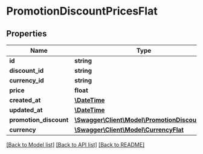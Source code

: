 # PromotionDiscountPricesFlat

## Properties
Name | Type | Description | Notes
------------ | ------------- | ------------- | -------------
**id** | **string** |  | [optional] 
**discount_id** | **string** |  | 
**currency_id** | **string** |  | 
**price** | **float** |  | 
**created_at** | [**\DateTime**](\DateTime.md) |  | 
**updated_at** | [**\DateTime**](\DateTime.md) |  | 
**promotion_discount** | [**\Swagger\Client\Model\PromotionDiscountFlat**](PromotionDiscountFlat.md) |  | [optional] 
**currency** | [**\Swagger\Client\Model\CurrencyFlat**](CurrencyFlat.md) |  | [optional] 

[[Back to Model list]](../../README.md#documentation-for-models) [[Back to API list]](../../README.md#documentation-for-api-endpoints) [[Back to README]](../../README.md)

